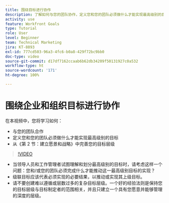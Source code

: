 ```yaml
---
title: 围绕目标进行协作
description: 了解如何与您的团队协作，定义您和您的团队必须做什么才能实现最高级别的目标，并完善您的目标层级。
activity: use
feature: Workfront Goals
type: Tutorial
role: User
level: Beginner
team: Technical Marketing
jira: KT-8893
exl-id: 777cd503-96a3-4fc6-b0a8-429f72bc9bb0
doc-type: video
source-git-commit: d17df7162ccaab6b62db34209f50131927c0a532
workflow-type: ht
source-wordcount: '171'
ht-degree: 100%

---
```


# 围绕企业和组织目标进行协作

在本视频中，您将学习如何：

* 与您的团队合作
* 定义您和您的团队必须做什么才能实现最高级别的目标
* 从《第 2 节：建立愿景和战略》中完善您的目标层级

>[!VIDEO](https://video.tv.adobe.com/v/335187/?quality=12&learn=on&enablevpops)

<!--
Pro-tips graphic
-->

* 当领导人员和工作管理者试图理解和划分最高级别的目标时，请考虑这样一个问题：您和/或您的团队必须完成什么才能推动这一最高级别目标的实现？
* 级联目标应该代表必须实现的必要结果，以推动或实现其上级目标。
* 请不要创建难以遵循或层数过多的复杂目标层级。一个好的经验法则是保持您的目标层级与目标制定者的范围相关，并且只建立一个具有您愿意并能够管理的深度的层级。
